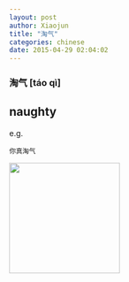 ```yaml
---
layout: post
author: Xiaojun 
title: "淘气"
categories: chinese
date: 2015-04-29 02:04:02
---
```


### 淘气 [táo qì]

naughty
---------------------------------------------


e.g.
```
你真淘气
```

<img width='200' src="/wombats-learning/images/naughty.jpg"/>
